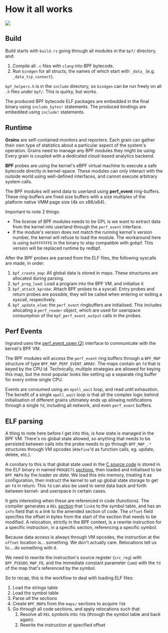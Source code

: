# How it all works

![](./architecture.png)

## Build

Build starts with `build.rs` going through all modules in the `bpf/` directory, and:

 1. Compile all `.c` files with `clang` into BPF bytecode.
 1. Run `bindgen` for all structs, the names of which start with `_data_` (e.g.
    `_data_tcp_connect`).
    
`bpf_helpers.h` is in the `include` directory, so `bindgen` can be run freely on
all `.h` files under `bpf/`. This is quirky, but works.

The produced BPF bytecode ELF packages are embedded in the final binary
using `include_bytes!` statements.
The produced bindings are embedded using `include!` statements.
 
## Runtime

**Grains** are self-contained monitors and reporters. Each grain can gather their
own type of statistics about a particular aspect of the system's operation.
Grains need to manage any BPF modules they might be using. Every grain is
coupled with a dedicated cloud-based analytics backend.

**BPF** probes are using the kernel's eBPF virtual machine to execute a safe
bytecode directly in kernel-space. These modules can only interact with the
outside world using well-defined interfaces, and cannot execute arbitrary system
calls.

The BPF modules will send data to userland using **perf_event** ring-buffers.
These ring-buffers are fixed size buffers with a size multiples of the platform
native VMM page size (4k on x86/x64).

Important to note 2 things:
 * The license of BPF modules needs to be GPL is we want to extract data from
   the kernel into userland through the `perf_event` interface.
 * If the module's version does not match the running kernel's version number,
   the kernel will refuse to load the module. The workaround here is using
   `0xFFFFFFFE` in the binary to stay compatible with gobpf. This version will
   be replaced runtime by redbpf.

After the BPF probes are parsed from the ELF files, the following syscalls are
made, in order:
 1. `bpf_create_map`: All global data is stored in maps. These structures are
    allocated during parsing.
 1. `bpf_prog_load`: Load a program into the BPF VM, and initialise it
 1. `bpf_attach_kprobe`: Attach BPF probes to a syscall. Entry probes and return
    probes are possible, they will be called when entering or exiting a syscall,
    respectively.
 1. `bpf_update_elem`: the `perf_event` ringbuffers are initialised. This
    includes allocating a `perf_reader` object, which are used for userspace
    consumption of the `bpf_perf_event_output` calls in the probes.
    
## Perf Events

Ingraind uses the [perf_event_open
(2)](http://man7.org/linux/man-pages/man2/perf_event_open.2.html) interface to
communicate with the kernel's BPF VM.

The BPF modules will access the `perf_event` ring buffers through a `BPF_MAP`
structure of type `BPF_MAP_PERF_EVENT_ARRAY`. The maps contain an `fd` that is
keyed by the CPU id. Technically, multiple strategies are allowed for keying
this map, but the most popular looks like setting up a separate ring buffer for
every online single CPU.

Events are consumed using an `epoll_wait` loop, and read until exhaustion. The
benefit of a single `epoll_wait` loop is that all the complex logic behind
initialisation of different grains ultimately ends up allowing notifications
through a single `fd`, including all network, and even `perf_event` buffers.

## ELF parsing

A thing to note here before I get into this, is how state is managed in the BPF
VM. There's no global state allowed, so anything that needs to be persisted
between calls into the probe needs to go through `BPF_MAP_.*` structures through
VM opcodes (`#define`'d as function calls, eg. update, delete, etc.).

A corollary to this is that global state used in the [C source
code](https://elixir.bootlin.com/linux/v4.17.1/source/tools/lib/bpf/libbpf.h#L209)
is stored in the ELF binary in named `PROGBITS`
[sections](https://docs.rs/goblin/0.0.15/goblin/elf/section_header/struct.SectionHeader.html),
then loaded and initialised to be `BPF_MAP`s by the loader *as data*. We load
this into memory, treating it as configuration, then instruct the kernel to set
up global state storage to get an `fd` in return. This `fd` can also be used to
send data back and forth between kernel- and userspace in certain cases.

It gets interesting when these are referenced in code (functions). The compiler
generates a `REL`
[section](https://docs.rs/goblin/0.0.15/goblin/elf/reloc/struct.Reloc.html) that
`link`s to the symbol table, and has an `info` field that is a link to the
amended section of code. The `offset` field specifies the offset in bytes from
the start of the section that needs to be modified. A relocation, strictly in
the BPF context, is a rewrite instruction for a specific instruction, in a
specific section, referencing a specific symbol.

Because data access is always through VM opcodes, the instruction at the
`offset` location is... something. We don't actually care. Relocations tell us
to... do something with it.

We need to rewrite the instruction's source register (`src_reg`) with
`BPF_PSEUDO_MAP_FD`, and the immediate constant parameter (`imm`) with the `fd`
of the map that's referenced by the symbol.

So to recap, this is the workflow to deal with loading ELF files:
 1. Load the strings table
 1. Load the symbol table
 1. Parse *all* the sections
 1. Create `BPF_MAP`s from the `maps/` sections to acquire `fd`s
 1. Go through all code sections, and apply relocations such that:
    1. Resolve all `REL` symbols into `fd`s (through the symbol table and back again).
    1. Rewrite the instruction at specified offset



